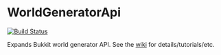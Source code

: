 # WorldGeneratorApi

[![Build Status](https://travis-ci.com/rutgerkok/WorldGeneratorApi.svg?branch=master)](https://travis-ci.com/rutgerkok/WorldGeneratorApi)

Expands Bukkit world generator API. See the [wiki](https://github.com//rutgerkok/WorldGeneratorApi/wiki) for details/tutorials/etc.
